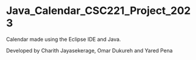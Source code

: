 # Java_Calendar_CSC221_Project_2023
Calendar made using the Eclipse IDE and Java.


Developed by Charith Jayasekerage, Omar Dukureh and Yared Pena
